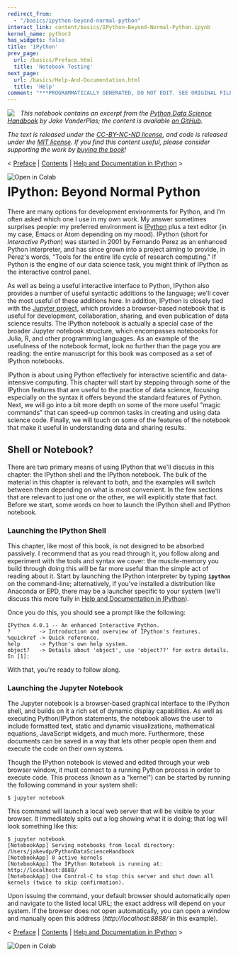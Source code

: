 ```yaml
---
redirect_from:
  - "/basics/ipython-beyond-normal-python"
interact_link: content/basics/IPython-Beyond-Normal-Python.ipynb
kernel_name: python3
has_widgets: false
title: 'IPython'
prev_page:
  url: /basics/Preface.html
  title: 'Notebook Testing'
next_page:
  url: /basics/Help-And-Documentation.html
  title: 'Help'
comment: "***PROGRAMMATICALLY GENERATED, DO NOT EDIT. SEE ORIGINAL FILES IN /content***"
---
```



<!--BOOK_INFORMATION-->
<img align="left" style="padding-right:10px;" src="figures/PDSH-cover-small.png">

*This notebook contains an excerpt from the [Python Data Science Handbook](http://shop.oreilly.com/product/0636920034919.do) by Jake VanderPlas; the content is available [on GitHub](https://github.com/jakevdp/PythonDataScienceHandbook).*

*The text is released under the [CC-BY-NC-ND license](https://creativecommons.org/licenses/by-nc-nd/3.0/us/legalcode), and code is released under the [MIT license](https://opensource.org/licenses/MIT). If you find this content useful, please consider supporting the work by [buying the book](http://shop.oreilly.com/product/0636920034919.do)!*



<!--NAVIGATION-->
< [Preface](00.00-Preface.ipynb) | [Contents](Index.ipynb) | [Help and Documentation in IPython](01.01-Help-And-Documentation.ipynb) >

<a href="https://colab.research.google.com/github/jakevdp/PythonDataScienceHandbook/blob/master/notebooks/01.00-IPython-Beyond-Normal-Python.ipynb"><img align="left" src="https://colab.research.google.com/assets/colab-badge.svg" alt="Open in Colab" title="Open and Execute in Google Colaboratory"></a>




# IPython: Beyond Normal Python



There are many options for development environments for Python, and I'm often asked which one I use in my own work.
My answer sometimes surprises people: my preferred environment is [IPython](http://ipython.org/) plus a text editor (in my case, Emacs or Atom depending on my mood).
IPython (short for *Interactive Python*) was started in 2001 by Fernando Perez as an enhanced Python interpreter, and has since grown into a project aiming to provide, in Perez's words, "Tools for the entire life cycle of research computing."
If Python is the engine of our data science task, you might think of IPython as the interactive control panel.

As well as being a useful interactive interface to Python, IPython also provides a number of useful syntactic additions to the language; we'll cover the most useful of these additions here.
In addition, IPython is closely tied with the [Jupyter project](http://jupyter.org), which provides a browser-based notebook that is useful for development, collaboration, sharing, and even publication of data science results.
The IPython notebook is actually a special case of the broader Jupyter notebook structure, which encompasses notebooks for Julia, R, and other programming languages.
As an example of the usefulness of the notebook format, look no further than the page you are reading: the entire manuscript for this book was composed as a set of IPython notebooks.

IPython is about using Python effectively for interactive scientific and data-intensive computing.
This chapter will start by stepping through some of the IPython features that are useful to the practice of data science, focusing especially on the syntax it offers beyond the standard features of Python.
Next, we will go into a bit more depth on some of the more useful "magic commands" that can speed-up common tasks in creating and using data science code.
Finally, we will touch on some of the features of the notebook that make it useful in understanding data and sharing results.



## Shell or Notebook?

There are two primary means of using IPython that we'll discuss in this chapter: the IPython shell and the IPython notebook.
The bulk of the material in this chapter is relevant to both, and the examples will switch between them depending on what is most convenient.
In the few sections that are relevant to just one or the other, we will explicitly state that fact.
Before we start, some words on how to launch the IPython shell and IPython notebook.



### Launching the IPython Shell

This chapter, like most of this book, is not designed to be absorbed passively.
I recommend that as you read through it, you follow along and experiment with the tools and syntax we cover: the muscle-memory you build through doing this will be far more useful than the simple act of reading about it.
Start by launching the IPython interpreter by typing **``ipython``** on the command-line; alternatively, if you've installed a distribution like Anaconda or EPD, there may be a launcher specific to your system (we'll discuss this more fully in [Help and Documentation in IPython](01.01-Help-And-Documentation.ipynb)).

Once you do this, you should see a prompt like the following:
```
IPython 4.0.1 -- An enhanced Interactive Python.
?         -> Introduction and overview of IPython's features.
%quickref -> Quick reference.
help      -> Python's own help system.
object?   -> Details about 'object', use 'object??' for extra details.
In [1]:
```
With that, you're ready to follow along.



### Launching the Jupyter Notebook

The Jupyter notebook is a browser-based graphical interface to the IPython shell, and builds on it a rich set of dynamic display capabilities.
As well as executing Python/IPython statements, the notebook allows the user to include formatted text, static and dynamic visualizations, mathematical equations, JavaScript widgets, and much more.
Furthermore, these documents can be saved in a way that lets other people open them and execute the code on their own systems.

Though the IPython notebook is viewed and edited through your web browser window, it must connect to a running Python process in order to execute code.
This process (known as a "kernel") can be started by running the following command in your system shell:

```
$ jupyter notebook
```

This command will launch a local web server that will be visible to your browser.
It immediately spits out a log showing what it is doing; that log will look something like this:

```
$ jupyter notebook
[NotebookApp] Serving notebooks from local directory: /Users/jakevdp/PythonDataScienceHandbook
[NotebookApp] 0 active kernels 
[NotebookApp] The IPython Notebook is running at: http://localhost:8888/
[NotebookApp] Use Control-C to stop this server and shut down all kernels (twice to skip confirmation).
```

Upon issuing the command, your default browser should automatically open and navigate to the listed local URL;
the exact address will depend on your system.
If the browser does not open automatically, you can open a window and manually open this address (*http://localhost:8888/* in this example).



<!--NAVIGATION-->
< [Preface](00.00-Preface.ipynb) | [Contents](Index.ipynb) | [Help and Documentation in IPython](01.01-Help-And-Documentation.ipynb) >

<a href="https://colab.research.google.com/github/jakevdp/PythonDataScienceHandbook/blob/master/notebooks/01.00-IPython-Beyond-Normal-Python.ipynb"><img align="left" src="https://colab.research.google.com/assets/colab-badge.svg" alt="Open in Colab" title="Open and Execute in Google Colaboratory"></a>


